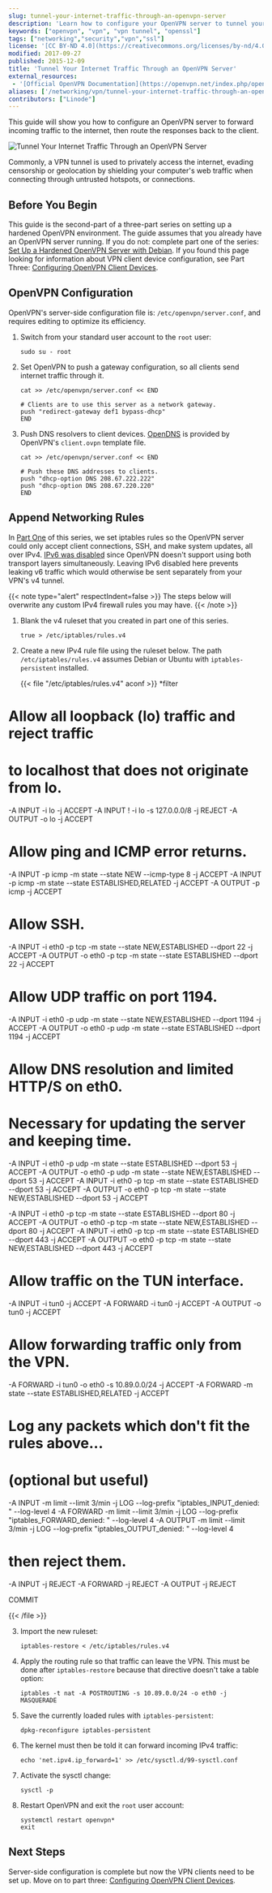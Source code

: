 ```yaml
---
slug: tunnel-your-internet-traffic-through-an-openvpn-server
description: 'Learn how to configure your OpenVPN server to tunnel your Internet traffic for better overall privacy and security.'
keywords: ["openvpn", "vpn", "vpn tunnel", "openssl"]
tags: ["networking","security","vpn","ssl"]
license: '[CC BY-ND 4.0](https://creativecommons.org/licenses/by-nd/4.0)'
modified: 2017-09-27
published: 2015-12-09
title: 'Tunnel Your Internet Traffic Through an OpenVPN Server'
external_resources:
 - '[Official OpenVPN Documentation](https://openvpn.net/index.php/open-source/documentation/howto.html)'
aliases: ['/networking/vpn/tunnel-your-internet-traffic-through-an-openvpn-server/']
contributors: ["Linode"]
---
```


This guide will show you how to configure an OpenVPN server to forward incoming traffic to the internet, then route the responses back to the client.

![Tunnel Your Internet Traffic Through an OpenVPN Server](tunnel-traffic-through-openvpn.png "Tunnel Your Internet Traffic Through an OpenVPN Server")

Commonly, a VPN tunnel is used to privately access the internet, evading censorship or geolocation by shielding your computer's web traffic when connecting through untrusted hotspots, or connections.

## Before You Begin

This guide is the second-part  of a three-part series on setting up a  hardened OpenVPN environment. The guide assumes that you already have an OpenVPN server running. If you do not: complete part one of the series: [Set Up a Hardened OpenVPN Server with Debian](/docs/guides/set-up-a-hardened-openvpn-server/). If you found this page looking for information about VPN client device configuration, see Part Three: [Configuring OpenVPN Client Devices](/docs/guides/configuring-openvpn-client-devices/).

## OpenVPN Configuration

OpenVPN's server-side configuration file is: `/etc/openvpn/server.conf`, and requires editing to optimize its efficiency.

1.  Switch from your standard user account to the `root` user:

        sudo su - root

2.  Set OpenVPN to push a gateway configuration, so all clients send internet traffic through it.

        cat >> /etc/openvpn/server.conf << END

        # Clients are to use this server as a network gateway.
        push "redirect-gateway def1 bypass-dhcp"
        END

3.  Push DNS resolvers to client devices. [OpenDNS](https://www.opendns.com/) is provided by OpenVPN's `client.ovpn` template file.

        cat >> /etc/openvpn/server.conf << END

        # Push these DNS addresses to clients.
        push "dhcp-option DNS 208.67.222.222"
        push "dhcp-option DNS 208.67.220.220"
        END


## Append Networking Rules

In [Part One](/docs/guides/set-up-a-hardened-openvpn-server/) of this series, we set iptables rules so the OpenVPN server could only accept client connections, SSH, and make system updates, all over IPv4. [IPv6 was disabled](/docs/guides/set-up-a-hardened-openvpn-server/#disable-ipv6) since OpenVPN doesn't support using both transport layers simultaneously. Leaving IPv6 disabled here prevents leaking v6 traffic which would otherwise be sent separately from your VPN's v4 tunnel.

{{< note type="alert" respectIndent=false >}}
The steps below will overwrite any custom IPv4 firewall rules you may have.
{{< /note >}}

1.  Blank the v4 ruleset that you created in part one of this series.

        true > /etc/iptables/rules.v4

2.  Create a new IPv4 rule file using the ruleset below. The path `/etc/iptables/rules.v4` assumes Debian or Ubuntu with `iptables-persistent` installed.

    {{< file "/etc/iptables/rules.v4" aconf >}}
*filter

# Allow all loopback (lo) traffic and reject traffic
# to localhost that does not originate from lo.
-A INPUT -i lo -j ACCEPT
-A INPUT ! -i lo -s 127.0.0.0/8 -j REJECT
-A OUTPUT -o lo -j ACCEPT

# Allow ping and ICMP error returns.
-A INPUT -p icmp -m state --state NEW --icmp-type 8 -j ACCEPT
-A INPUT -p icmp -m state --state ESTABLISHED,RELATED -j ACCEPT
-A OUTPUT -p icmp -j ACCEPT

# Allow SSH.
-A INPUT -i eth0 -p tcp -m state --state NEW,ESTABLISHED --dport 22 -j ACCEPT
-A OUTPUT -o eth0 -p tcp -m state --state ESTABLISHED --dport 22 -j ACCEPT

# Allow UDP traffic on port 1194.
-A INPUT -i eth0 -p udp -m state --state NEW,ESTABLISHED --dport 1194 -j ACCEPT
-A OUTPUT -o eth0 -p udp -m state --state ESTABLISHED --dport 1194 -j ACCEPT

# Allow DNS resolution and limited HTTP/S on eth0.
# Necessary for updating the server and keeping time.
-A INPUT -i eth0 -p udp -m state --state ESTABLISHED --dport 53 -j ACCEPT
-A OUTPUT -o eth0 -p udp -m state --state NEW,ESTABLISHED --dport 53 -j ACCEPT
-A INPUT -i eth0 -p tcp -m state --state ESTABLISHED --dport 53 -j ACCEPT
-A OUTPUT -o eth0 -p tcp -m state --state NEW,ESTABLISHED --dport 53 -j ACCEPT

-A INPUT -i eth0 -p tcp -m state --state ESTABLISHED --dport 80 -j ACCEPT
-A OUTPUT -o eth0 -p tcp -m state --state NEW,ESTABLISHED --dport 80 -j ACCEPT
-A INPUT -i eth0 -p tcp -m state --state ESTABLISHED --dport 443 -j ACCEPT
-A OUTPUT -o eth0 -p tcp -m state --state NEW,ESTABLISHED --dport 443 -j ACCEPT

# Allow traffic on the TUN interface.
-A INPUT -i tun0 -j ACCEPT
-A FORWARD -i tun0 -j ACCEPT
-A OUTPUT -o tun0 -j ACCEPT

# Allow forwarding traffic only from the VPN.
-A FORWARD -i tun0 -o eth0 -s 10.89.0.0/24 -j ACCEPT
-A FORWARD -m state --state ESTABLISHED,RELATED -j ACCEPT

# Log any packets which don't fit the rules above...
# (optional but useful)
-A INPUT -m limit --limit 3/min -j LOG --log-prefix "iptables_INPUT_denied: " --log-level 4
-A FORWARD -m limit --limit 3/min -j LOG --log-prefix "iptables_FORWARD_denied: " --log-level 4
-A OUTPUT -m limit --limit 3/min -j LOG --log-prefix "iptables_OUTPUT_denied: " --log-level 4

# then reject them.
-A INPUT -j REJECT
-A FORWARD -j REJECT
-A OUTPUT -j REJECT

COMMIT

{{< /file >}}


3.  Import the new ruleset:

        iptables-restore < /etc/iptables/rules.v4

4.  Apply the routing rule so that traffic can leave the VPN. This must be done after `iptables-restore` because that directive doesn't  take a table option:

        iptables -t nat -A POSTROUTING -s 10.89.0.0/24 -o eth0 -j MASQUERADE

5.  Save the currently loaded rules with `iptables-persistent`:

        dpkg-reconfigure iptables-persistent

6.  The kernel must then be told it can forward incoming IPv4 traffic:

        echo 'net.ipv4.ip_forward=1' >> /etc/sysctl.d/99-sysctl.conf

7.  Activate the sysctl change:

        sysctl -p

8.  Restart OpenVPN and exit the `root` user account:

        systemctl restart openvpn*
        exit

## Next Steps

Server-side configuration is complete but now the VPN clients need to be set up. Move on to part three: [Configuring OpenVPN Client Devices](/docs/guides/configuring-openvpn-client-devices/).
